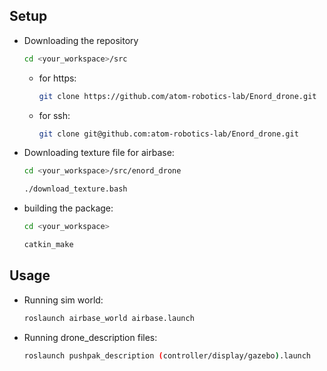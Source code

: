 ## Setup

- Downloading the repository
    ```sh
    cd <your_workspace>/src
    ```
    - for https:
        ```sh
        git clone https://github.com/atom-robotics-lab/Enord_drone.git
        ```
    - for ssh:
        ```sh
        git clone git@github.com:atom-robotics-lab/Enord_drone.git
        ```

- Downloading texture file for airbase:
    ```sh
    cd <your_workspace>/src/enord_drone
    ```
    ```sh
    ./download_texture.bash
    ```
- building the package:
    ```sh
    cd <your_workspace>
    ```
    ```sh
    catkin_make
    ```

## Usage

- Running sim world:
    ```sh
    roslaunch airbase_world airbase.launch
    ```
- Running drone_description files:
    ```sh
    roslaunch pushpak_description (controller/display/gazebo).launch
    ```
